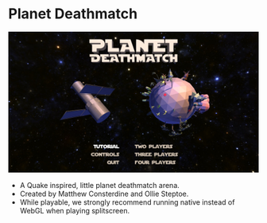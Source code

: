 Planet Deathmatch
=================

![](Screenshots/1.jpg)

* A Quake inspired, little planet deathmatch arena.
* Created by Matthew Consterdine and Ollie Steptoe.
* While playable, we strongly recommend running native instead of WebGL when playing splitscreen.

